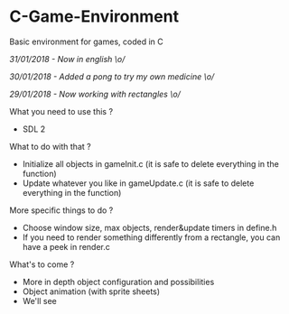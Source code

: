 # C-Game-Environment
Basic environment for games, coded in C

*31/01/2018 - Now in english \o/*

*30/01/2018 - Added a pong to try my own medicine \o/*

*29/01/2018 - Now working with rectangles \o/*

What you need to use this ?
- SDL 2


What to do with that ?
- Initialize all objects in gameInit.c (it is safe to delete everything in the function)
- Update whatever you like in gameUpdate.c (it is safe to delete everything in the function)


More specific things to do ?
- Choose window size, max objects, render&update timers in define.h
- If you need to render something differently from a rectangle, you can have a peek in render.c


What's to come ?
- More in depth object configuration and possibilities
- Object animation (with sprite sheets)
- We'll see
